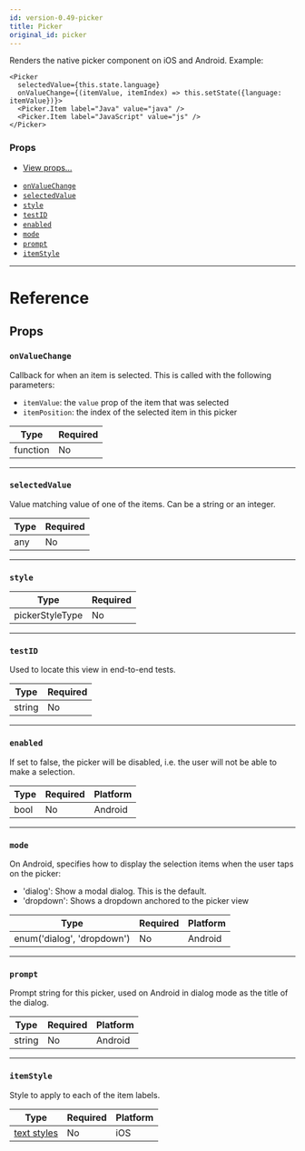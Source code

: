 ```yaml
---
id: version-0.49-picker
title: Picker
original_id: picker
---
```


Renders the native picker component on iOS and Android. Example:

    <Picker
      selectedValue={this.state.language}
      onValueChange={(itemValue, itemIndex) => this.setState({language: itemValue})}>
      <Picker.Item label="Java" value="java" />
      <Picker.Item label="JavaScript" value="js" />
    </Picker>

### Props

* [View props...](view.md#props)

- [`onValueChange`](picker.md#onvaluechange)
- [`selectedValue`](picker.md#selectedvalue)
- [`style`](picker.md#style)
- [`testID`](picker.md#testid)
- [`enabled`](picker.md#enabled)
- [`mode`](picker.md#mode)
- [`prompt`](picker.md#prompt)
- [`itemStyle`](picker.md#itemstyle)

---

# Reference

## Props

### `onValueChange`

Callback for when an item is selected. This is called with the following parameters:

* `itemValue`: the `value` prop of the item that was selected
* `itemPosition`: the index of the selected item in this picker

| Type     | Required |
| -------- | -------- |
| function | No       |

---

### `selectedValue`

Value matching value of one of the items. Can be a string or an integer.

| Type | Required |
| ---- | -------- |
| any  | No       |

---

### `style`

| Type            | Required |
| --------------- | -------- |
| pickerStyleType | No       |

---

### `testID`

Used to locate this view in end-to-end tests.

| Type   | Required |
| ------ | -------- |
| string | No       |

---

### `enabled`

If set to false, the picker will be disabled, i.e. the user will not be able to make a selection.

| Type | Required | Platform |
| ---- | -------- | -------- |
| bool | No       | Android  |

---

### `mode`

On Android, specifies how to display the selection items when the user taps on the picker:

* 'dialog': Show a modal dialog. This is the default.
* 'dropdown': Shows a dropdown anchored to the picker view

| Type                       | Required | Platform |
| -------------------------- | -------- | -------- |
| enum('dialog', 'dropdown') | No       | Android  |

---

### `prompt`

Prompt string for this picker, used on Android in dialog mode as the title of the dialog.

| Type   | Required | Platform |
| ------ | -------- | -------- |
| string | No       | Android  |

---

### `itemStyle`

Style to apply to each of the item labels.

| Type                               | Required | Platform |
| ---------------------------------- | -------- | -------- |
| [text styles](text-style-props.md) | No       | iOS      |
